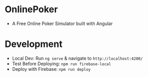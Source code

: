 # OnlinePoker

* A Free Online Poker Simulator built with Angular

# Development 

* Local Dev: Run `ng serve` & navigate to `http://localhost:4200/`
* Test Before Deploying: `npm run firebase-local`
* Deploy with Firebase: `npm run deploy`
